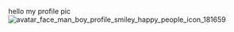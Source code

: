 hello my profile pic![avatar_face_man_boy_profile_smiley_happy_people_icon_181659](https://user-images.githubusercontent.com/87559397/126027634-365aa9dc-87da-4a4f-b931-321c679dbb55.png)

